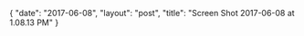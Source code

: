 {
   "date": "2017-06-08",
   "layout": "post",
   "title": "Screen Shot 2017-06-08 at 1.08.13 PM"
}

